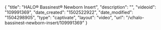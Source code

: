 {
    "title": "HALO&reg; Bassinest&reg; Newborn Insert",
    "description": "",
    "videoid": "109991369",
    "date_created": "1502522922",
    "date_modified": "1504298905",
    "type": "captivate",
    "layout": "video",
    "url": "\/v\/halo-bassinest-newborn-insert\/109991369"
}